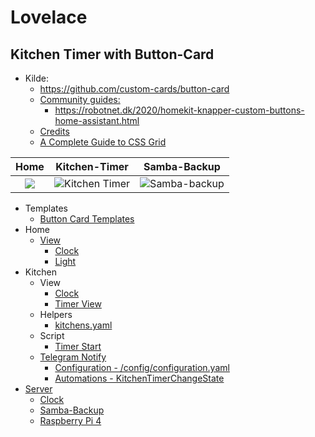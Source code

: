 # Lovelace

## Kitchen Timer with Button-Card

* Kilde: 
  * https://github.com/custom-cards/button-card
  * [Community guides:](https://github.com/custom-cards/button-card#community-guides)
    * https://robotnet.dk/2020/homekit-knapper-custom-buttons-home-assistant.html
  * [Credits](https://github.com/custom-cards/button-card#credits)
  * [A Complete Guide to CSS Grid](https://css-tricks.com/snippets/css/complete-guide-grid/) 

|Home|Kitchen-Timer|Samba-Backup|
| :---: | :---: | :---: |
|![](./button-card/images/Sk%C3%A6rmbillede%20fra%202023-01-02%2023-51-28.png)  |![Kitchen Timer](./button-card/images/Sk%C3%A6rmbillede%20fra%202022-12-29%2023-31-09.png)|![Samba-backup](./button-card/images/Sk%C3%A6rmbillede%20fra%202023-01-02%2022-51-39.png)|

* Templates
  * [Button Card Templates](./button-card/ButtonCardTemplates.md)
* Home
  * [View](./button-card/Home.md)
    * [Clock](./button-card/Home.md#clock)
    * [Light](./button-card/Home.md#light)
* Kitchen
  * View
    * [Clock](./button-card/KitchenTimerview.md#clock)
    * [Timer View](./button-card/KitchenTimerview.md#timer)
  * Helpers
    * [kitchens.yaml](./button-card/KitchensTimerYaml.md)
  * Script
    * [Timer Start](./button-card/KitchenTimerStart.md)
  * [Telegram Notify](./button-card/KitchenTelegramNotify.md)
    * [Configuration - /config/configuration.yaml](./button-card/KitchenTelegramNotify.md#configuration)
    * [Automations - KitchenTimerChangeState](./button-card/KitchenTelegramNotify.md#automations)
* [Server](./button-card/ServerSambaBackup.md#server)
  * [Clock](./button-card/ServerSambaBackup.md#clock)
  * [Samba-Backup](./button-card/ServerSambaBackup.md#samba-backup)
  * [Raspberry Pi 4](./button-card/ServerSambaBackup.md#raspberry-pi-4)
